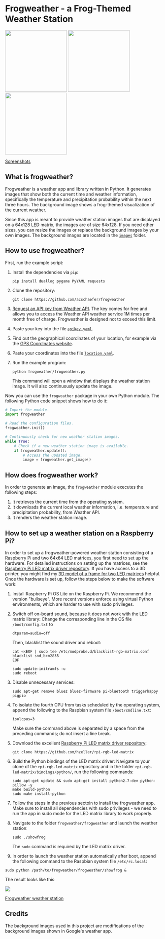 # Frogweather - a Frog-Themed Weather Station

<p align="left">
    <img src="screenshots/screenshot_summer.png" width="200"/>
    <img src="screenshots/screenshot_rain.png" width="200"/>
    <img src="screenshots/screenshot_winter.png" width="200"/>
</p>

[Screenshots](https://github.com/acschaefer/frogweather/blob/master/screenshots)

## What is frogweather?

Frogweather is a weather app and library written in Python. 
It generates images that show both the current time and weather information, specifically the temperature and precipitation probability within the next three hours. 
The background image shows a frog-themed visualization of the current weather.

Since this app is meant to provide weather station images that are displayed on a 64x128 LED matrix, the images are of size 64x128. 
If you need other sizes, you can resize the images or replace the background images by your own images. 
The background images are located in the [`images`](https://github.com/acschaefer/frogweather/tree/master/images) folder.

## How to use frogweather?

First, run the example script:
1. Install the dependencies via `pip`:

   ```shell
   pip install duallog pygame PyYAML requests
   ```

2. Clone the repository:
   
   ```shell
   git clone https://github.com/acschaefer/frogweather
   ```

3. [Request an API key from Weather API](https://www.weatherapi.com). 
   The key comes for free and allows you to access the Weather API weather service 1M times per month free of charge. 
   Frogweather is designed not to exceed this limit.
4. Paste your key into the file
    [`apikey.yaml`](https://github.com/acschaefer/frogweather/tree/master/apikey.yaml).
5. Find out the geographical coordinates of your location, for example via the
   [GPS Coordinates website](https://www.gps-coordinates.net/).
6. Paste your coordinates into the file
   [`location.yaml`](https://github.com/frogweather/tree/master/location.yaml).
7. Run the example program: 

   ```shell
   python frogweather/frogweather.py
   ```

   This command will open a window that displays the weather station image. 
   It will also continuously update the image.

Now you can use the `frogweather` package in your own Python module. 
The following Python code snippet shows how to do it:

```python
# Import the module.
import frogweather

# Read the configuration files.
frogweather.init()

# Continuously check for new weather station images.
while True:
    # Check if a new weather station image is available.
    if frogweather.update():
        # Access the updated image.
        image = frogweather.get_image()
```

## How does frogweather work?

In order to generate an image, the `frogweather` module executes the following steps:
1. It retrieves the current time from the operating system.
2. It downloads the current local weather information, i.e. temperature and precipitation probability, from Weather API.
3. It renders the weather station image.

## How to set up a weather station on a Raspberry Pi?

In order to set up a frogweather-powered weather station consisting of a Raspberry Pi and two 64x64 LED matrices, you first need to set up the hardware.
For detailed instructions on setting up the matrices, see the [Raspberry Pi LED matrix driver repository](https://github.com/hzeller/rpi-rgb-led-matrix). 
If you have access to a 3D printer, you might find my [3D model of a frame for two LED matrices](https://github.com/acschaefer/3d_models/tree/master/frogweather) helpful.
Once the hardware is set up, follow the steps below to make the software work:
1. Install Raspberry Pi OS Lite on the Raspberry Pi. We recommend the version "bullseye".
   More recent versions enforce using virtual Python environments, which are harder to use with sudo privileges.
3. Switch off on-board sound, because it does not work with the LED matrix library:
   Change the corresponding line in the OS file `/boot/config.txt` to 
   
   ```
   dtparam=audio=off
   ```

   Then, blacklist the sound driver and reboot:
   ```shell
   cat <<EOF | sudo tee /etc/modprobe.d/blacklist-rgb-matrix.conf
   blacklist snd_bcm2835
   EOF    

   sudo update-initramfs -u
   sudo reboot
   ```

5. Disable unnecessary services: 
 
   ```shell
   sudo apt-get remove bluez bluez-firmware pi-bluetooth triggerhappy pigpio
   ```

6. To isolate the fourth CPU from tasks scheduled by the operating system, append the following to the Raspbian system file `/boot/cmdline.txt`:

   ```
   isolcpus=3
   ```

   Make sure the command above is separated by a space from the preceding commands; do not insert a line break.

7. Download the excellent [Raspberry Pi LED matrix driver repository](https://github.com/hzeller/rpi-rgb-led-matrix):

   ```shell
   git clone https://github.com/hzeller/rpi-rgb-led-matrix
   ```

8. Build the Python bindings of the LED matrix driver: 
   Navigate to your clone of the `rpi-rgb-led-matrix` repository and in the folder `rpi-rgb-led-matrix/bindings/python/`, run the following commands:

    ```shell
    sudo apt-get update && sudo apt-get install python2.7-dev python-pillow -y
    make build-python
    sudo make install-python
    ```

8. Follow the steps in the previous sectoin to install the frogweather app.
   Make sure to install all dependencies with sudo privileges - we need to run the app in sudo mode for the LED matrix library to work properly.

10. Navigate to the folder `frogweather/frogweather` and launch the weather station:

    ```shell
    sudo ./showfrog
    ```

    The `sudo` command is required by the LED matrix driver.

11. In order to launch the weather station automatically after boot, append the following command to the Raspbian system file `/etc/rc.local`:
   
   ```shell
   sudo python /path/to/frogweather/frogweather/showfrog &
   ```

The result looks like this:

![](weather_station.jpg)

[Frogweather weather station](https://github.com/acschaefer/frogweather/blob/master/weather_station.jpg)

## Credits

The background images used in this project are modifications of the background images shown in Google's weather app.
